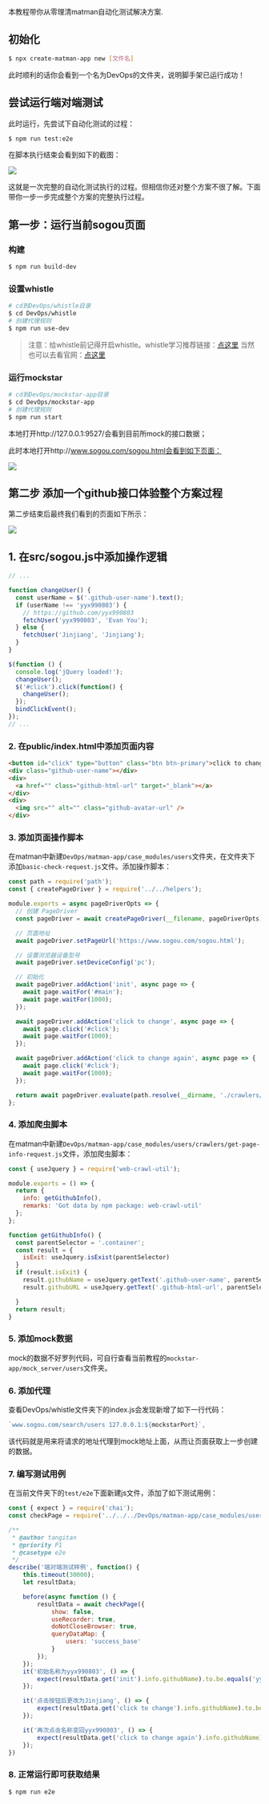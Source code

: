 本教程带你从零理清matman自动化测试解决方案.

## 初始化

```bash
$ npx create-matman-app new [文件名] 
```

此时顺利的话你会看到一个名为DevOps的文件夹，说明脚手架已运行成功！

## 尝试运行端对端测试

此时运行，先尝试下自动化测试的过程：

```bash
$ npm run test:e2e
```

在脚本执行结束会看到如下的截图：

![](../.asset/img/matman-result.png)

这就是一次完整的自动化测试执行的过程。但相信你还对整个方案不很了解。下面带你一步一步完成整个方案的完整执行过程。


## 第一步：运行当前sogou页面


### 构建

```bash
$ npm run build-dev
```

### 设置whistle

```bash
# cd到DevOps/whistle目录
$ cd DevOps/whistle
# 创建代理规则
$ npm run use-dev
```

> 注意：给whistle前记得开启whistle。whistle学习推荐链接：[点这里](https://segmentfault.com/a/1190000016058875?utm_source=tag-newest) 当然也可以去看官网：[点这里](https://wproxy.org/whistle/)

### 运行mockstar

```bash
# cd到DevOps/mockstar-app目录
$ cd DevOps/mockstar-app
# 创建代理规则
$ npm run start
```

本地打开http://127.0.0.1:9527/会看到目前所mock的接口数据；

此时本地打开http://www.sogou.com/sogou.html会看到如下页面：

![](../.asset/img/sogou.png)

##  第二步 添加一个github接口体验整个方案过程

第二步结束后最终我们看到的页面如下所示：

![](../.asset/img/sogou-github.png)

## 1.  在src/sogou.js中添加操作逻辑

```js
// ...

function changeUser() {
  const userName = $('.github-user-name').text();
  if (userName !== 'yyx990803') {
    // https://github.com/yyx990803
    fetchUser('yyx990803', 'Evan You');
  } else {
    fetchUser('Jinjiang', 'Jinjiang');
  }
}

$(function () {
  console.log('jQuery loaded!');
  changeUser(); 
  $('#click').click(function() {
    changeUser();
  });
  bindClickEvent();
});
// ...

```

### 2. 在public/index.html中添加页面内容 

```html
<button id="click" type="button" class="btn btn-primary">click to change</button>
<div class="github-user-name"></div>
<div>
  <a href="" class="github-html-url" target="_blank"></a>
</div>
<div>
  <img src="" alt="" class="github-avatar-url" />
</div>
```

### 3. 添加页面操作脚本

在matman中新建`DevOps/matman-app/case_modules/users`文件夹，在文件夹下添加`basic-check-request.js`文件。添加操作脚本：

```js
const path = require('path');
const { createPageDriver } = require('../../helpers');

module.exports = async pageDriverOpts => {
  // 创建 PageDriver
  const pageDriver = await createPageDriver(__filename, pageDriverOpts);

  // 页面地址
  await pageDriver.setPageUrl('https://www.sogou.com/sogou.html');

  // 设置浏览器设备型号
  await pageDriver.setDeviceConfig('pc');

  // 初始化
  await pageDriver.addAction('init', async page => {
    await page.waitFor('#main');
    await page.waitFor(1000);
  });

  await pageDriver.addAction('click to change', async page => {
    await page.click('#click');
    await page.waitFor(1000);
  });

  await pageDriver.addAction('click to change again', async page => {
    await page.click('#click');
    await page.waitFor(1000);
  });

  return await pageDriver.evaluate(path.resolve(__dirname, './crawlers/get-page-info-request.js'));
};
```

### 4. 添加爬虫脚本

在matman中新建`DevOps/matman-app/case_modules/users/crawlers/get-page-info-request.js`文件，添加爬虫脚本：

```js
const { useJquery } = require('web-crawl-util');

module.exports = () => {
  return {
    info: getGithubInfo(),
    remarks: 'Got data by npm package: web-crawl-util'
  };
};

function getGithubInfo() {
  const parentSelector = '.container';
  const result = {
    isExit: useJquery.isExist(parentSelector)
  }
  if (result.isExit) {
    result.githubName = useJquery.getText('.github-user-name', parentSelector)
    result.githubURL = useJquery.getText('.github-html-url', parentSelector)

  }
  return result;
}
```

### 5. 添加mock数据

mock的数据不好罗列代码，可自行查看当前教程的`mockstar-app/mock_server/users`文件夹。

### 6. 添加代理

查看DevOps/whistle文件夹下的index.js会发现新增了如下一行代码：

```js
`www.sogou.com/search/users 127.0.0.1:${mockstarPort}`,
```

该代码就是用来将请求的地址代理到mock地址上面，从而让页面获取上一步创建的数据。

### 7. 编写测试用例

在当前文件夹下的`test/e2e`下面新建js文件，添加了如下测试用例：

```js
const { expect } = require('chai');
const checkPage = require('../../../DevOps/matman-app/case_modules/users/basic-check-request.js');

/**
 * @author tangitan
 * @priority P1
 * @casetype e2e
 */
describe('端对端测试样例', function() {
    this.timeout(30000);
    let resultData;

    before(async function () {
        resultData = await checkPage({
            show: false,
            useRecorder: true,
            doNotCloseBrowser: true,
            queryDataMap: {
                users: 'success_base'
            }
        });
    });
    it('初始名称为yyx990803', () => {
        expect(resultData.get('init').info.githubName).to.be.equals('yyx990803');
    });

    it('点击按钮后更改为Jinjiang', () => {
        expect(resultData.get('click to change').info.githubName).to.be.equals('Jinjiang');
    });

    it('再次点击名称变回yyx990803', () => {
        expect(resultData.get('click to change again').info.githubName).to.be.equals('yyx990803');
    });
}) 
```

### 8. 正常运行即可获取结果

```bash
$ npm run e2e
```


